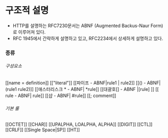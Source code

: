 # 구조적 설명
- HTTP를 설명하는 RFC7230문서는 ABNF (Augmented Backus-Naur Form) 로 이루어져 있다.
- RFC 1945에서 간략하게 설명하고 있고, RFC2234에서 상세하게 설명하고 있다.

### 종류
###### 구성요소
[[name = definition]]
[["literal"]]
[[파이프 - ABNF|rule1 | rule2]]
[[() - ABNF|(rule1 rule2)]]
[[애스터리스크 * - ABNF| *rule]]
[[대괄호[] - ABNF |[rule] ]]
[[<N> rule - ABNF|<N> rule]]
[[샵 - ABNF| #rule]]
[[; comment]]
###### 기본 룰
[[OCTET]]
[[CHAR]]
[[UPALPHA, LOALPHA, ALPHA]]
[[DIGIT]]
[[CTL]]
[[CRLF]]
[[Single Space|SP]]
[[HT]]
